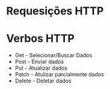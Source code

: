 # Requesições HTTP

# Verbos HTTP
- Get - Selecionar/Buscar Dados
- Post - Enviar dados
- Put - Atualizar dados
- Patch - Atulizar parcialmente dados
- Delete - Deletar dados